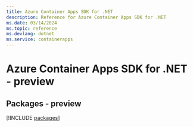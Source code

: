 ```yaml
---
title: Azure Container Apps SDK for .NET
description: Reference for Azure Container Apps SDK for .NET
ms.date: 03/14/2024
ms.topic: reference
ms.devlang: dotnet
ms.service: containerapps
---
```

# Azure Container Apps SDK for .NET - preview
## Packages - preview
[!INCLUDE [packages](container-apps-index.md)]